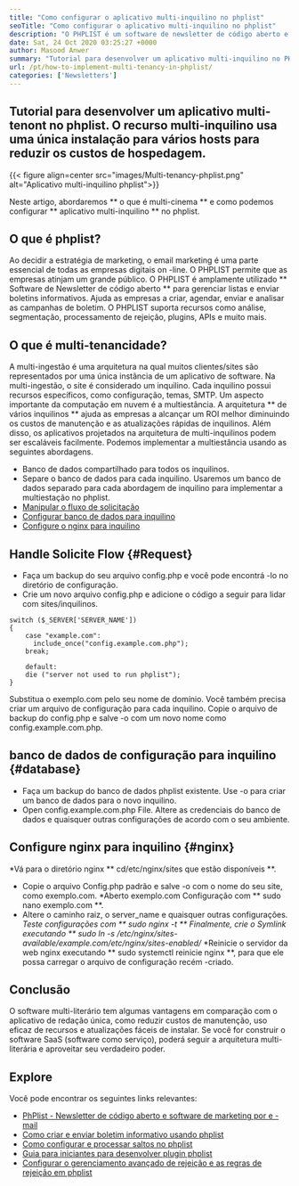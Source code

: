 ```yaml
---
title: "Como configurar o aplicativo multi-inquilino no phplist" 
seoTitle: "Como configurar o aplicativo multi-inquilino no phplist" 
description: "O PHPLIST é um software de newsletter de código aberto e de código aberto. Configure um aplicativo com vários inquilinos e execute várias instâncias de um aplicativo em um ambiente compartilhado." 
date: Sat, 24 Oct 2020 03:25:27 +0000
author: Masood Anwer
summary: "Tutorial para desenvolver um aplicativo multi-inquilino no PHPLIST. O recurso multi-inquilino usa uma única instalação para vários hosts para reduzir os custos de hospedagem." 
url: /pt/how-to-implement-multi-tenancy-in-phplist/
categories: ['Newsletters']
---
```


## Tutorial para desenvolver um aplicativo multi-tenont no phplist. O recurso multi-inquilino usa uma única instalação para vários hosts para reduzir os custos de hospedagem.

{{< figure align=center src="images/Multi-tenancy-phplist.png" alt="Aplicativo multi-inquilino phplist">}}

Neste artigo, abordaremos ** o que é multi-cinema ** e como podemos configurar ** aplicativo multi-inquilino ** no phplist.

## O que é phplist?
Ao decidir a estratégia de marketing, o email marketing é uma parte essencial de todas as empresas digitais on -line. O PHPLIST permite que as empresas atinjam um grande público. O PHPLIST é amplamente utilizado ** Software de Newsletter de código aberto ** para gerenciar listas e enviar boletins informativos. Ajuda as empresas a criar, agendar, enviar e analisar as campanhas de boletim. O PHPLIST suporta recursos como análise, segmentação, processamento de rejeição, plugins, APIs e muito mais.

## O que é multi-tenancidade?
A multi-ingestão é uma arquitetura na qual muitos clientes/sites são representados por uma única instância de um aplicativo de software. Na multi-ingestão, o site é considerado um inquilino. Cada inquilino possui recursos específicos, como configuração, temas, SMTP.
Um aspecto importante da computação em nuvem é a multiestância. A arquitetura ** de vários inquilinos ** ajuda as empresas a alcançar um ROI melhor diminuindo os custos de manutenção e as atualizações rápidas de inquilinos. Além disso, os aplicativos projetados na arquitetura de multi-inquilinos podem ser escaláveis ​​facilmente.
Podemos implementar a multiestância usando as seguintes abordagens.
  * Banco de dados compartilhado para todos os inquilinos.
  * Separe o banco de dados para cada inquilino.
Usaremos um banco de dados separado para cada abordagem de inquilino para implementar a multiestação no phplist.
  * [Manipular o fluxo de solicitação][1]
  * [Configurar banco de dados para inquilino][2]
  * [Configure o nginx para inquilino][3]

## Handle Solicite Flow {#Request}
  * Faça um backup do seu arquivo config.php e você pode encontrá -lo no diretório de configuração.
  * Crie um novo arquivo config.php e adicione o código a seguir para lidar com sites/inquilinos.
```
switch ($_SERVER['SERVER_NAME'])
{   
    case "example.com":
      include_once("config.example.com.php");
    break;
    
    default:
    die ("server not used to run phplist"); 
}
```
Substitua o exemplo.com pelo seu nome de domínio. Você também precisa criar um arquivo de configuração para cada inquilino. Copie o arquivo de backup do config.php e salve -o com um novo nome como config.example.com.php.

## banco de dados de configuração para inquilino {#database}
  * Faça um backup do banco de dados phplist existente. Use -o para criar um banco de dados para o novo inquilino.
  * Open config.example.com.php File. Altere as credenciais do banco de dados e quaisquer outras configurações de acordo com o seu ambiente.

## Configure nginx para inquilino {#nginx}
  *Vá para o diretório nginx ** cd/etc/nginx/sites que estão disponíveis **.
  * Copie o arquivo Config.php padrão e salve -o com o nome do seu site, como exemplo.com.
  *Aberto exemplo.com Configuração com ** sudo nano exemplo.com **.
  * Altere o caminho raiz, o server_name e quaisquer outras configurações.
  *Teste configurações com ** sudo nginx -t **
  *Finalmente, crie o Symlink executando ** sudo ln -s /etc/nginx/sites-available/example.com/etc/nginx/sites-enabled/**
  *Reinicie o servidor da web nginx executando ** sudo systemctl reinicie nginx **, para que ele possa carregar o arquivo de configuração recém -criado.

## Conclusão
O software multi-literário tem algumas vantagens em comparação com o aplicativo de redação única, como reduzir custos de manutenção, uso eficaz de recursos e atualizações fáceis de instalar. Se você for construir o software SaaS (software como serviço), poderá seguir a arquitetura multi-literária e aproveitar seu verdadeiro poder.

## Explore
Você pode encontrar os seguintes links relevantes:
  * [PhPlist - Newsletter de código aberto e software de marketing por e -mail][4]
  * [Como criar e enviar boletim informativo usando phplist][5]
  * [Como configurar e processar saltos no phplist][6]
  * [Guia para iniciantes para desenvolver plugin phplist][7]
  * [Configurar o gerenciamento avançado de rejeição e as regras de rejeição em phplist][8]

  
[1]: #request
[2]: #database
[3]: #nginx
[4]: https://products.containerize.com/newsletter/phplist
[5]: https://blog.containerize.com/newsletter/how-to-create-and-send-newsletter-using-phplist/
[6]: https://blog.containerize.com/newsletter/how-to-setup-and-process-bounces-in-phplist/
[7]: https://blog.containerize.com/newsletter/beginners-guide-to-develop-phplist-plugin/
[8]: https://blog.containerize.com/newsletter/setup-advanced-bounce-management-and-bounce-rules-in-phplist/
